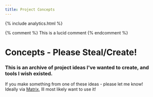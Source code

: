```yaml
---
title: Project Concepts 
---
```


{% include analytics.html %}

<link rel="shortcut icon" type="image/x-icon" href="favicon.ico">
<link rel="icon" type="image/x-icon" href="favicon.ico">
 
{% comment %} 
    This is a lucid comment
{% endcomment %}

# Concepts - Please Steal/Create!

### This is an archive of project ideas I've wanted to create, and tools I wish existed. 

If you make something from one of these ideas - please let me know! Ideally via [Matrix](https://matrix.to/#/@lukeja:matrix.org), Ill most likely want to use it!